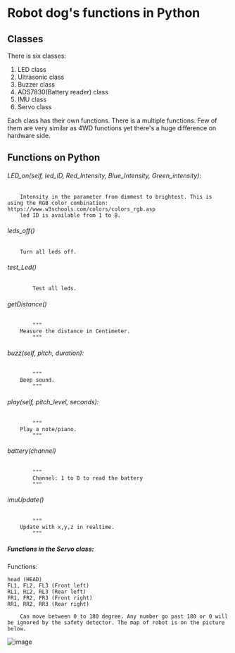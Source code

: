 # Robot dog's functions in Python
## Classes
There is six classes:
1. LED class
2. Ultrasonic class
3. Buzzer class
4. ADS7830(Battery reader) class
5. IMU class
6. Servo class

Each class has their own functions. There is a multiple functions. Few of them are very similar as 4WD functions yet there's a huge difference on hardware side. 

## Functions on Python
###### LED_on(self, led_ID, Red_Intensity, Blue_Intensity, Green_intensity):
```
	Intensity in the parameter from dimmest to brightest. This is using the RGB color combination: https://www.w3schools.com/colors/colors_rgb.asp
	led ID is available from 1 to 8.
```

###### leds_off()
```
	Turn all leds off.
```

###### test_Led()
```
        Test all leds.
```

###### getDistance()
```
        """
	Measure the distance in Centimeter.
        """
```
###### buzz(self, pitch, duration):
```
        """
	Beep sound.
        """
```
###### play(self, pitch_level, seconds):
```
        """
	Play a note/piano.
        """
```

###### battery(channel)
```
        """
        Channel: 1 to 8 to read the battery
        """
```
###### imuUpdate()
```
        """
	Update with x,y,z in realtime.
        """
```

##### Functions in the Servo class:
Functions: 
```
head (HEAD)
FL1, FL2, FL3 (Front left)
RL1, RL2, RL3 (Rear left)
FR1, FR2, FR3 (Front right)
RR1, RR2, RR3 (Rear right)
```
```
	Can move between 0 to 180 degree. Any number go past 180 or 0 will be ignored by the safety detector. The map of robot is on the picture below.
```
![image](https://user-images.githubusercontent.com/65916520/127222119-cf8c231f-684c-4797-9098-c85750a9f6fb.png)

